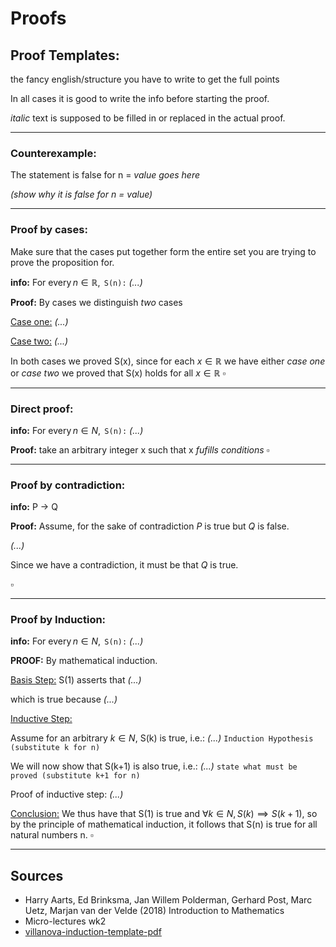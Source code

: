 # Proofs

## Proof Templates:
the fancy english/structure you have to write to get
the full points

In all cases it is good to write the info before starting the proof.

*italic* text is supposed to be filled in or replaced in the actual proof.

---

### Counterexample:
The statement is false for n = *value goes here*

*(show why it is false for n = value)*

---

### Proof by cases:
Make sure that the cases put together form the entire set you are trying to prove the proposition for.

**info:** $\text{For every} \, n \in \mathbb{R},\,$ `S(n):` *(...)* 

**Proof:** By cases
we distinguish *two* cases

<ins>Case one:</ins> *(...)*

<ins>Case two:</ins> *(...)*

In both cases we proved S(x), since for each $x \in \mathbb{R}$
we have either *case one* or *case two* we proved that S(x) holds for all $x \in \mathbb{R}$
$\square$

---

### Direct proof:

**info:** $\text{For every} \, n \in N,\,$ `S(n):` *(...)* 

**Proof:** take an arbitrary integer x such that x *fufills conditions* 
$\square$

---

### Proof by contradiction:

**info:** P -> Q

**Proof:**
Assume, for the sake of contradiction *P* is true but *Q* is false.

*(...)*

Since we have a contradiction, it must be that *Q* is true.

$\square$

---

### Proof by Induction:

**info:** $\text{For every} \, n \in N,\,$ `S(n):` *(...)* 

**PROOF:** By mathematical induction.
    
<ins>Basis Step:</ins> S(1) asserts that *(...)*

which is true because *(...)*

<ins>Inductive Step:</ins>

Assume for an arbitrary $k \in N$, S(k) is true, i.e.: *(...)* `Induction Hypothesis (substitute k for n)`

We will now show that S(k+1) is also true, i.e.: *(...)* `state	what must be proved (substitute	k+1	for	n)`

Proof of inductive step: *(...)*

<ins>Conclusion:</ins>
We thus have that S(1) is true and $\forall k \in N, S(k) \implies S(k + 1)$, so by the principle of mathematical induction, it follows that S(n) is true for all natural numbers n.
$\square$

---

## Sources
+ Harry Aarts, Ed Brinksma, Jan Willem Polderman, Gerhard Post, Marc Uetz, Marjan van der Velde (2018) Introduction to Mathematics
+ Micro-lectures wk2
+ [villanova-induction-template-pdf](http://www.csc.villanova.edu/~map/1300/s18/mathinduction.pdf)